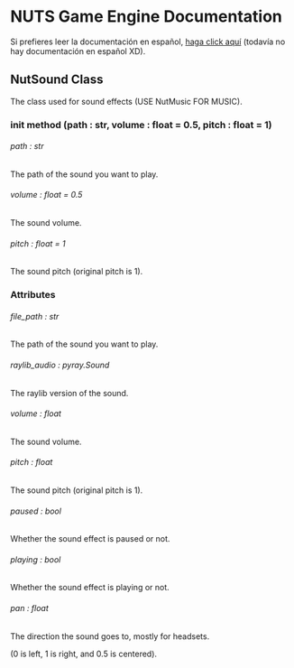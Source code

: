 # NUTS Game Engine Documentation

Si prefieres leer la documentación en español, [haga click aquí](https://www.google.com/search?q=nigger&rlz=1CAGSIC_enES866&oq=nigger&gs_lcrp=EgZjaHJvbWUyBggAEEUYOTIMCAEQLhgKGLEDGIAEMgwIAhAuGAoYsQMYgAQyDwgDEC4YChivARjHARiABDIJCAQQABgKGIAEMgkIBRAAGAoYgAQyDAgGEC4YChixAxiABDIMCAcQLhgKGLEDGIAEMhIICBAAGAoYgwEYsQMYgAQYigXSAQgxNDA3ajBqN6gCCLACAQ&sourceid=chrome&ie=UTF-8&safe=active&ssui=on) (todavía no hay documentación en español XD).

## NutSound Class

The class used for sound effects (USE NutMusic FOR MUSIC).

### init method (path : str, volume : float = 0.5, pitch : float = 1)

###### path : str

The path of the sound you want to play.

###### volume : float = 0.5

The sound volume.

###### pitch : float = 1

The sound pitch (original pitch is 1).

### Attributes

###### file_path : str

The path of the sound you want to play.

###### raylib_audio : pyray.Sound

The raylib version of the sound.

###### volume : float

The sound volume.

###### pitch : float

The sound pitch (original pitch is 1).

###### paused : bool

Whether the sound effect is paused or not.

###### playing : bool

Whether the sound effect is playing or not.

###### pan : float

The direction the sound goes to, mostly for headsets.

(0 is left, 1 is right, and 0.5 is centered).
